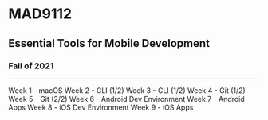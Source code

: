 # MAD9112

## Essential Tools for Mobile Development

### Fall of 2021

* * *

Week 1 - macOS
Week 2 - CLI (1/2)
Week 3 - CLI (1/2)
Week 4 - Git (1/2)
Week 5 - Git (2/2)
Week 6 - Android Dev Environment
Week 7 - Android Apps
Week 8 - iOS Dev Environment
Week 9 - iOS Apps
